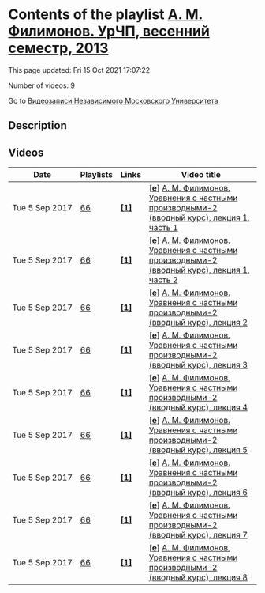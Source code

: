 # Contents of the playlist [А. М. Филимонов. УрЧП, весенний семестр, 2013](https://www.youtube.com/playlist?list=PLp9ABVh6_x4FIRwUI1TM1Qpr-nuZ2zz3m)

This page updated: Fri 15 Oct 2021 17:07:22

Number of videos: [9](#videos)

Go to [Видеозаписи Независимого Московского Университета](../README.md)

## Description



## Videos

|Date|Playlists|Links|Video title|
|---|---|---|---|
| Tue&nbsp;5&nbsp;Sep&nbsp;2017 | [66](../playlists/66 "А. М. Филимонов. УрЧП, весенний семестр, 2013") | [**[1]**](http://ium.mccme.ru/s13/PDE-II.html) | [[**e**](https://studio.youtube.com/video/Udz-yWM0UDw/edit "Edit")] [А. М. Филимонов. Уравнения с частными производными-2 (вводный курс), лекция 1, часть 1](https://www.youtube.com/watch?v=Udz-yWM0UDw&list=PLp9ABVh6_x4FIRwUI1TM1Qpr-nuZ2zz3m "Годовой спецкурс. Рекомендовано 4-5 курсу.&#013;15 марта 2013 г. 17:30, НМУ 304 (Москва, Большой Власьевский пер., 11)&#013;http://ium.mccme.ru/s13/PDE-II.html") |
| Tue&nbsp;5&nbsp;Sep&nbsp;2017 | [66](../playlists/66 "А. М. Филимонов. УрЧП, весенний семестр, 2013") | [**[1]**](http://ium.mccme.ru/s13/PDE-II.html) | [[**e**](https://studio.youtube.com/video/3hIMKfh287M/edit "Edit")] [А. М. Филимонов. Уравнения с частными производными-2 (вводный курс), лекция 1, часть 2](https://www.youtube.com/watch?v=3hIMKfh287M&list=PLp9ABVh6_x4FIRwUI1TM1Qpr-nuZ2zz3m "Годовой спецкурс. Рекомендовано 4-5 курсу.&#013;15 марта 2013 г. 19:30, НМУ 304 (Москва, Большой Власьевский пер., 11)&#013;http://ium.mccme.ru/s13/PDE-II.html") |
| Tue&nbsp;5&nbsp;Sep&nbsp;2017 | [66](../playlists/66 "А. М. Филимонов. УрЧП, весенний семестр, 2013") | [**[1]**](http://ium.mccme.ru/s13/PDE-II.html) | [[**e**](https://studio.youtube.com/video/4yZinDWzWEI/edit "Edit")] [А. М. Филимонов. Уравнения с частными производными-2 (вводный курс), лекция 2](https://www.youtube.com/watch?v=4yZinDWzWEI&list=PLp9ABVh6_x4FIRwUI1TM1Qpr-nuZ2zz3m "Годовой спецкурс. Рекомендовано 4-5 курсу.&#013;22 марта 2013 г. 17:30, НМУ 304 (Москва, Большой Власьевский пер., 11)&#013;http://ium.mccme.ru/s13/PDE-II.html") |
| Tue&nbsp;5&nbsp;Sep&nbsp;2017 | [66](../playlists/66 "А. М. Филимонов. УрЧП, весенний семестр, 2013") | [**[1]**](http://ium.mccme.ru/s13/PDE-II.html) | [[**e**](https://studio.youtube.com/video/eieXtes5zbU/edit "Edit")] [А. М. Филимонов. Уравнения с частными производными-2 (вводный курс), лекция 3](https://www.youtube.com/watch?v=eieXtes5zbU&list=PLp9ABVh6_x4FIRwUI1TM1Qpr-nuZ2zz3m "Годовой спецкурс. Рекомендовано 4-5 курсу.&#013;29 марта 2013 г. 17:30, НМУ 304 (Москва, Большой Власьевский пер., 11)&#013;http://ium.mccme.ru/s13/PDE-II.html") |
| Tue&nbsp;5&nbsp;Sep&nbsp;2017 | [66](../playlists/66 "А. М. Филимонов. УрЧП, весенний семестр, 2013") | [**[1]**](http://ium.mccme.ru/s13/PDE-II.html) | [[**e**](https://studio.youtube.com/video/8qIe1Io_j14/edit "Edit")] [А. М. Филимонов. Уравнения с частными производными-2 (вводный курс), лекция 4](https://www.youtube.com/watch?v=8qIe1Io_j14&list=PLp9ABVh6_x4FIRwUI1TM1Qpr-nuZ2zz3m "Годовой спецкурс. Рекомендовано 4-5 курсу.&#013;5 апреля 2013 г. 17:30, НМУ 304 (Москва, Большой Власьевский пер., 11)&#013;http://ium.mccme.ru/s13/PDE-II.html") |
| Tue&nbsp;5&nbsp;Sep&nbsp;2017 | [66](../playlists/66 "А. М. Филимонов. УрЧП, весенний семестр, 2013") | [**[1]**](http://ium.mccme.ru/s13/PDE-II.html) | [[**e**](https://studio.youtube.com/video/OXiVfEtdePo/edit "Edit")] [А. М. Филимонов. Уравнения с частными производными-2 (вводный курс), лекция 5](https://www.youtube.com/watch?v=OXiVfEtdePo&list=PLp9ABVh6_x4FIRwUI1TM1Qpr-nuZ2zz3m "Годовой спецкурс. Рекомендовано 4-5 курсу.&#013;12 апреля 2013 г. 17:30, НМУ 304 (Москва, Большой Власьевский пер., 11)&#013;http://ium.mccme.ru/s13/PDE-II.html") |
| Tue&nbsp;5&nbsp;Sep&nbsp;2017 | [66](../playlists/66 "А. М. Филимонов. УрЧП, весенний семестр, 2013") | [**[1]**](http://ium.mccme.ru/s13/PDE-II.html) | [[**e**](https://studio.youtube.com/video/nBb_RPt6VTo/edit "Edit")] [А. М. Филимонов. Уравнения с частными производными-2 (вводный курс), лекция 6](https://www.youtube.com/watch?v=nBb_RPt6VTo&list=PLp9ABVh6_x4FIRwUI1TM1Qpr-nuZ2zz3m "Годовой спецкурс. Рекомендовано 4-5 курсу.&#013;19 апреля 2013 г. 17:30, НМУ 304 (Москва, Большой Власьевский пер., 11)&#013;http://ium.mccme.ru/s13/PDE-II.html") |
| Tue&nbsp;5&nbsp;Sep&nbsp;2017 | [66](../playlists/66 "А. М. Филимонов. УрЧП, весенний семестр, 2013") | [**[1]**](http://ium.mccme.ru/s13/PDE-II.html) | [[**e**](https://studio.youtube.com/video/JOKX-K7fpKY/edit "Edit")] [А. М. Филимонов. Уравнения с частными производными-2 (вводный курс), лекция 7](https://www.youtube.com/watch?v=JOKX-K7fpKY&list=PLp9ABVh6_x4FIRwUI1TM1Qpr-nuZ2zz3m "Годовой спецкурс. Рекомендовано 4-5 курсу.&#013;26 апреля 2013 г. 17:30, НМУ 304 (Москва, Большой Власьевский пер., 11)&#013;http://ium.mccme.ru/s13/PDE-II.html") |
| Tue&nbsp;5&nbsp;Sep&nbsp;2017 | [66](../playlists/66 "А. М. Филимонов. УрЧП, весенний семестр, 2013") | [**[1]**](http://ium.mccme.ru/s13/PDE-II.html) | [[**e**](https://studio.youtube.com/video/3xRfbRZmxAs/edit "Edit")] [А. М. Филимонов. Уравнения с частными производными-2 (вводный курс), лекция 8](https://www.youtube.com/watch?v=3xRfbRZmxAs&list=PLp9ABVh6_x4FIRwUI1TM1Qpr-nuZ2zz3m "Ведёт Бальзин Эдуард.&#013;Годовой спецкурс. Рекомендовано 4-5 курсу.&#013;3 мая 2013 г. 17:30, НМУ 304 (Москва, Большой Власьевский пер., 11)&#013;http://ium.mccme.ru/s13/PDE-II.html") |
